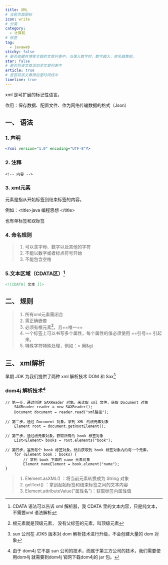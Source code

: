 ```yaml
---
title: XML
# 当前页面图标
icon: write
# 分类
category:
  - 计算机
# 标签
tag:
  - javaweb
sticky: false
# 是否收藏在博客主题的文章列表中，当填入数字时，数字越大，排名越靠前。
star: false
# 是否将该文章添加至文章列表中
article: true
# 是否将该文章添加至时间线中
timeline: true
---
```

    

xml 是可扩展的标记性语言。

作用：保存数据、配置文件、作为网络传输数据的格式（Json）



## 一、 语法

### 1. 声明

```xml
<?xml version="1.0" encoding="UTF-8"?>
```

### 2. 注释

```
<!-- 内容 -->
```

### 3. xml元素

元素是指从开始标签到结束标签的内容。

例如：\<title>java 编程思想 \</title>

也有单标签和双标签

### 4. 命名规则

>1. 可以含字母、数字以及其他的字符
>2. 不能以数字或者标点符号开始
>3. 不能包含空格

### 5.文本区域（CDATA区）[^2]

```xml
<![CDATA[ 文本 ]]>
```





## 二、 规则

>1. 所有xml元素需闭合
>2. 需正确嵌套
>3. 必须有根元素[^3]，且==唯一==
>4. 一个标签上可以书写多个属性，每个属性的值必须使用 ==引号== 引起来。
>5. 特殊字符特殊处理，例如：> 用&gt



## 三、 xml解析

早期 JDK 为我们提供了两种 xml 解析技术 DOM 和 Sax[^4]

### dom4j 解析技术[^5]

```
// 第一步，通过创建 SAXReader 对象。来读取 xml 文件，获取 Document 对象
	SAXReader reader = new SAXReader();
	Document document = reader.read("xml路径");

// 第二步，通过 Document 对象。拿到 XML 的根元素对象
	Element root = document.getRootElement();
	
// 第三步，通过根元素对象。获取所有的 book 标签对象
	List<Element> books = root.elements("book");
	
// 第四步，遍历每个 book 标签对象。然后获取到 book 标签对象内的每一个元素，
	for (Element book : books) {
		// 拿到 book 下面的 name 元素对象
		Element nameElement = book.element("name");
}
```



>1. Element.asXML() ：将当前元素转换成为 String 对象
>2. getText() ：拿到起始标签和结束标签之间的文本内容
>3. Element.attributeValue("属性名")：获取标签内属性值




[^2]:CDATA 语法可以告诉 xml 解析器，我 CDATA 里的文本内容，只是纯文本，不需要xml 语法解析
[^3]:根元素就是顶级元素， 没有父标签的元素，叫顶级元素
[^4]:sun 公司在 JDK5 版本对 dom 解析技术进行升级，不会创建大量的 dom 对象
[^5]:由于 dom4j 它不是 sun 公司的技术，而属于第三方公司的技术，我们需要使用dom4j 就需要到dom4j 官网下载dom4j的 jar 包。







